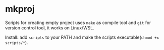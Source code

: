 # mkproj

Scripts for creating empty project uses `make` as compile tool and `git` for version control tool, it works on Linux/WSL.

Install: add `scripts` to your PATH and make the scripts executable(`chmod +x scripts/*`).
